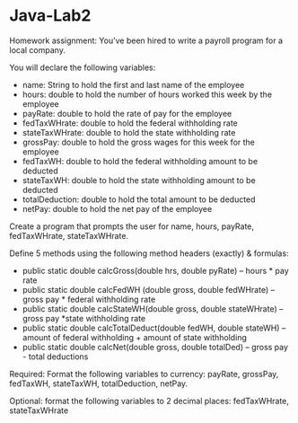 # Java-Lab2

<p>Homework assignment: You’ve been hired to write a payroll program for a local company.</p> 

<p>You will declare the following variables:</p>
  <ul>
    <li>name: String to hold the first and last name of the employee</li>
    <li>hours: double to hold the number of hours worked this week by the employee</li>
    <li>payRate: double to hold the rate of pay for the employee</li>
    <li>fedTaxWHrate: double to hold the federal withholding rate</li>
    <li>stateTaxWHrate: double to hold the state withholding rate</li>
    <li>grossPay: double to hold the gross wages for this week for the employee</li>
    <li>fedTaxWH: double to hold the federal withholding amount to be deducted</li>
    <li>stateTaxWH: double to hold the state withholding amount to be deducted</li>
    <li>totalDeduction: double to hold the total amount to be deducted</li>
    <li>netPay: double to hold the net pay of the employee</li>
   </ul>

<p>Create a program that prompts the user for name, hours, payRate, fedTaxWHrate, stateTaxWHrate.</p>
<p>Define 5 methods using the following method headers (exactly) &amp; formulas:</p>
  <ul>
    <li>public static double calcGross(double hrs, double pyRate) – hours * pay rate</li> 
    <li>public static double calcFedWH (double gross, double fedWHrate) – gross pay * federal withholding rate</li>
    <li>public static double calcStateWH(double gross, double stateWHrate) – gross pay *state withholding rate</li>
    <li>public static double calcTotalDeduct(double fedWH, double stateWH) – amount of federal withholding + amount of state withholding</li>
    <li>public static double calcNet(double gross, double totalDed) – gross pay - total deductions</li>
  </ul>
<p>Required: Format the following variables to currency: payRate, grossPay, fedTaxWH, stateTaxWH, totalDeduction, netPay.</p>

<p>Optional: format the following variables to 2 decimal places: fedTaxWHrate, stateTaxWHrate</p> 

